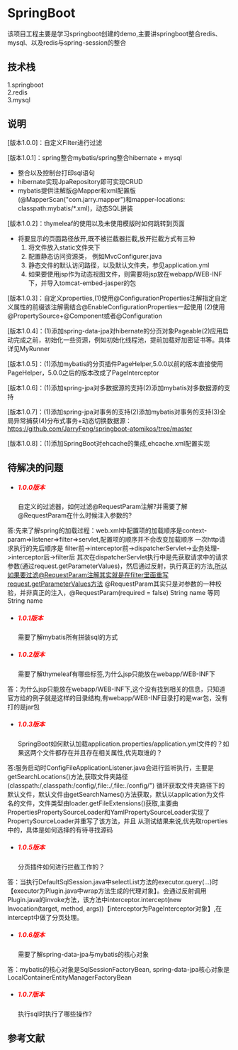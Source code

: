 # SpringBoot

该项目工程主要是学习springboot创建的demo,主要讲springboot整合redis、mysql、以及redis与spring-session的整合

## 技术栈

1.springboot  
2.redis  
3.mysql

## 说明

[版本1.0.0]：自定义Filter进行过滤

[版本1.0.1]：spring整合mybatis/spring整合hibernate + mysql
- 整合以及控制台打印sql语句
- hibernate实现JpaRepository即可实现CRUD
- mybatis提供注解版@Mapper和xml配置版(@MapperScan("com.jarry.mapper")和mapper-locations: classpath:mybatis/*.xml)，动态SQL拼装

[版本1.0.2]：thymeleaf的使用以及未使用模版时如何跳转到页面  
- 将要显示的页面路径放开,既不被拦截器拦截,放开拦截方式有三种
    1. 将文件放入static文件夹下
    2. 配置静态访问资源类， 例如MvcConfigurer.java
    3. 静态文件的默认访问路径，以及默认文件夹，参见application.yml
    4. 如果要使用jsp作为动态视图文件，则需要将jsp放在webapp/WEB-INF下，并导入tomcat-embed-jasper的包
      
[版本1.0.3]：自定义properties,(1)使用@ConfigurationProperties注解指定自定义属性的前缀该注解需结合@EnableConfigurationProperties一起使用
(2)使用@PropertySource+@Component或者@Configuration

[版本1.0.4]：(1)添加spring-data-jpa对hibernate的分页对象Pageable(2)应用启动完成之前，初始化一些资源，例如初始化线程池，提前加载好加密证书等。具体详见MyRunner

[版本1.0.5]：(1)添加mybatis的分页插件PageHelper,5.0.0以前的版本直接使用PageHelper，5.0.0之后的版本改成了PageInterceptor

[版本1.0.6]：(1)添加spring-jpa对多数据源的支持(2)添加mybatis对多数据源的支持

[版本1.0.7]：(1)添加spring-jpa对事务的支持(2)添加mybatis对事务的支持(3)全局异常捕获(4)分布式事务+动态切换数据源：https://github.com/JarryFeng/springboot-atomikos/tree/master

[版本1.0.8]：(1)添加SpringBoot对ehcache的集成,ehcache.xml配置实现



## 待解决的问题

- <h5 style="color:red">1.0.0版本</h5>自定义的过滤器，如何过滤@RequestParam注解?并需要了解@RequestParam在什么时候注入参数的?  
答:先来了解spring的加载过程：web.xml中配置项的加载顺序是context-param=>listener=>filter=>servlet,配置项的顺序并不会改变加载顺序
一次http请求执行的先后顺序是  filter前->interceptor前->dispatcherServlet->业务处理->interceptor后->filter后
其次在dispatcherServlet执行中是先获取请求中的请求参数(通过request.getParameterValues)，然后通过反射，执行真正的方法,所以如果要过滤@RequestParam注解其实就是在filter里面重写request.getParameterValues方法
@RequestParam其实只是对参数的一种校验，并非真正的注入，@RequestParam(required = false) String name 等同  String name



- <h5 style="color:red">1.0.1版本</h5>需要了解mybatis所有拼装sql的方式


- <h5 style="color:red">1.0.2版本</h5>需要了解thymeleaf有哪些标签,为什么jsp只能放在webapp/WEB-INF下  
答：为什么jsp只能放在webapp/WEB-INF下,这个没有找到相关的信息，只知道官方给的例子就是这样的目录结构,有webapp/WEB-INF目录打的是war包，没有打的是jar包


- <h5 style="color:red">1.0.3版本</h5>SpringBoot如何默认加载application.properties/application.yml文件的？如果这两个文件都存在并且存在相关属性,优先取谁的？
答:服务启动时ConfigFileApplicationListener.java会进行监听执行，主要是getSearchLocations()方法,获取文件夹路径(classpath:/,classpath:/config/,file:./,file:./config/")
循环获取文件夹路径下的默认文件，默认文件由getSearchNames()方法获取，默认以application为文件名的文件，文件类型由loader.getFileExtensions()获取,主要由PropertiesPropertySourceLoader和YamlPropertySourceLoader实现了PropertySourceLoader并重写了该方法，并且
从测试结果来说,优先取roperties中的，具体是如何选择的有待寻找源码

- <h5 style="color:red">1.0.5版本</h5>分页插件如何进行拦截工作的？
答：当执行DefaultSqlSession.java中selectList方法的executor.query(...)时【executor为Plugin.java中wrap方法生成的代理对象】。会通过反射调用Plugin.java的invoke方法，该方法中interceptor.intercept(new Invocation(target, method, args))【interceptor为PageInterceptor对象】,在intercept中做了分页处理。

- <h5 style="color:red">1.0.6版本</h5>需要了解spring-data-jpa与mybatis的核心对象
答：mybatis的核心对象是SqlSessionFactoryBean, spring-data-jpa核心对象是LocalContainerEntityManagerFactoryBean

- <h5 style="color:red">1.0.7版本</h5>执行sql时执行了哪些操作?


## 参考文献

